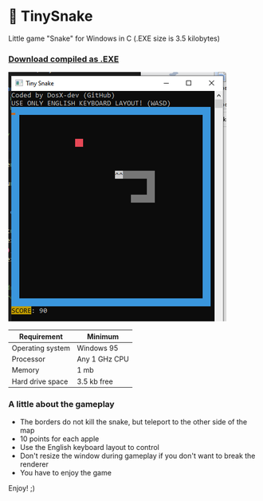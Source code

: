 # 🐍 TinySnake
Little game "Snake" for Windows in C (.EXE size is 3.5 kilobytes)

### [Download compiled as .EXE](https://github.com/DosX-dev/TinySnake-game/releases/tag/Builds)

![](snake.png)

| Requirement | Minimum |
|---|---|
| Operating system | Windows 95
| Processor | Any 1 GHz CPU
| Memory | 1 mb
| Hard drive space | 3.5 kb free

### A little about the gameplay
 * The borders do not kill the snake, but teleport to the other side of the map
 * 10 points for each apple
 * Use the English keyboard layout to control
 * Don't resize the window during gameplay if you don't want to break the renderer
 * You have to enjoy the game



Enjoy! ;)
